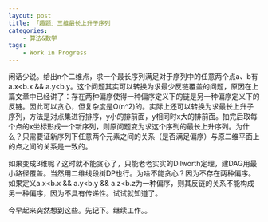 ```yaml
---
layout: post
title: 「趣题」三维最长上升子序列
categories:
    - 算法&数学
tags:
    - Work in Progress
---
```


闲话少说。给出n个二维点，求一个最长序列满足对于序列中的任意两个点a、b有a.x<b.x && a.y<b.y。这个问题其实可以转换为求最少反链覆盖的问题，原因在上篇文章中已经讲了：存在两种偏序使得一种偏序定义下的链是另一种偏序定义下的反链。因此可以贪心，但复杂度是O(n^2)的。实际上还可以转换为求最长上升子序列，方法是对点集进行排序，y小的排前面，y相同时x大的排前面。拍完后取每个点的x坐标形成一个新序列，则原问题变为求这个序列的最长上升序列。为什么？只需要证新序列下任意两个元素之间的关系（是否满足偏序）与原二维平面上的点之间的关系是一致的。

如果变成3维呢？这时就不能贪心了，只能老老实实的Dilworth定理，建DAG用最小路径覆盖。当然用二维线段树DP也行。为啥不能贪心？因为不存在两种偏序。如果定义a.x<b.x && a.y<b.y && a.z<b.z为一种偏序，则其反链的关系不能构成另一种偏序，因为不具有传递性。试试就知道了。

今早起来突然想到这些。先记下。继续工作。。
